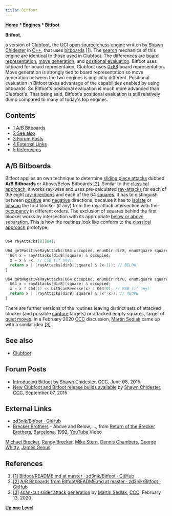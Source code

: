 ```yaml
---
title: Bitfoot
---
```

**[Home](Home "Home") * [Engines](Engines "Engines") * Bitfoot**

**Bitfoot**,

a version of [Clubfoot](Clubfoot "Clubfoot"), the [UCI](UCI "UCI") [open source chess engine](Category:Open_Source "Category:Open Source") written by [Shawn Chidester](Shawn_Chidester "Shawn Chidester") in [C++](Cpp "Cpp"), that uses [bitboards](Bitboards "Bitboards") <a id="cite-note-1" href="#cite-ref-1">[1]</a>. The [search](Search "Search") mechanics of this engine are identical to those used in Clubfoot. The differences are [board representation](Board_Representation "Board Representation"), [move generation](Move_Generation "Move Generation"), and [positional evaluation](Evaluation "Evaluation"). Bitfoot uses bitboard for board representaion, Clubfoot uses [0x88](0x88 "0x88") board representation. Move generation is strongly tied to board representation so move generation between the two engines is implicitly different. Positional evaluation in Bitfoot takes advantage of the capabilities enabled by using bitboards. So Bitfoot's positional evaluation is much more advanced than Clubfoot's. That being said, Bitfoot's positional evaluation is still relatively dump compared to many of today's top engines.

## Contents

- [1 A/B Bitboards](#a.2fb-bitboards)
- [2 See also](#see-also)
- [3 Forum Posts](#forum-posts)
- [4 External Links](#external-links)
- [5 References](#references)

## A/B Bitboards

Bitfoot applies an own technique to determine [sliding piece attacks](Sliding_Piece_Attacks "Sliding Piece Attacks") dubbed **A/B Bitboards** or Above/Below Bitboards <a id="cite-note-2" href="#cite-ref-2">[2]</a>. Similar to the [classical approach](Classical_Approach "Classical Approach"), it works ray-wise and uses pre-calculated [ray-attacks](On_an_empty_Board#RayAttacks "On an empty Board") for each of the eight [ray-directions](Rays#RayDirections "Rays") and each of the 64 [squares](Squares "Squares"). It has to distinguish between [positive](On_an_empty_Board#PositiveRays "On an empty Board") and [negative](On_an_empty_Board#NegativeRays "On an empty Board") directions, because it has to [isolate](General_Setwise_Operations#LS1BIsolation "General Setwise Operations") or [bitscan](BitScan "BitScan") the first blocker (if any) from the ray-attack intersection with the [occupancy](Occupancy "Occupancy") in different orders. The exclusion of squares behind the first blocker works by intersection with its appropriate [below or above separation](General_Setwise_Operations#LS1BSeparation "General Setwise Operations"). This is how the routines look like conform to the [classical approach](Classical_Approach "Classical Approach") prototype:

```C++

U64 rayAttacks[8][64];

U64 getPositiveRayAttacks(U64 occupied, enumDir dir8, enumSquare square) {
  U64 x = rayAttacks[dir8][square] & occupied;
  x = x & -x; // LSB (if any)
  return x | (rayAttacks[dir8][square] & (x-1)); // BELOW
}

U64 getNegativeRayAttacks(U64 occupied, enumDir dir8, enumSquare square) {
  U64 x = rayAttacks[dir8][square] & occupied;
  x = x ? C64(1) << bitScanReverse(x) : C64(0); // MSB (if any)
  return x | (rayAttacks[dir8][square] & (x^-x)); // ABOVE
}

```

There are further versions of the routines leaving distinct sets of attacked blocker (and possible [capture](Captures "Captures") targets) or attacked empty squares, target of [quiet moves](Quiet_Moves "Quiet Moves"). In a February 2020 [CCC](CCC "CCC") discussion, [Martin Sedlak](Martin_Sedlak "Martin Sedlak") came up with a similar idea <a id="cite-note-3" href="#cite-ref-3">[3]</a>.

## See also

- [Clubfoot](Clubfoot "Clubfoot")

## Forum Posts

- [Introducing Bitfoot](http://www.talkchess.com/forum/viewtopic.php?t=56625) by [Shawn Chidester](Shawn_Chidester "Shawn Chidester"), [CCC](CCC "CCC"), June 08, 2015
- [New Clubfoot and Bitfoot release builds available](http://www.talkchess.com/forum/viewtopic.php?t=57536) by [Shawn Chidester](Shawn_Chidester "Shawn Chidester"), [CCC](CCC "CCC"), September 07, 2015

## External Links

- [zd3nik/Bitfoot · GitHub](https://github.com/zd3nik/Bitfoot)
- [Brecker Brothers](https://en.wikipedia.org/wiki/Brecker_Brothers) - Above and Below, ..., from [Return of the Brecker Brothers](<https://en.wikipedia.org/wiki/Return_of_the_Brecker_Brothers#Return_of_the_Brecker_Brothers_%E2%80%93_Live_in_Barcelona_(VHS)>), [Barcelona](https://en.wikipedia.org/wiki/Barcelona), 1992, [YouTube](https://en.wikipedia.org/wiki/YouTube) Video

[Michael Brecker](Category:Michael_Brecker "Category:Michael Brecker"), [Randy Brecker](Category:Randy_Brecker "Category:Randy Brecker"), [Mike Stern](Category:Mike_Stern "Category:Mike Stern"), [Dennis Chambers](Category:Dennis_Chambers "Category:Dennis Chambers"), [George Whitty](https://en.wikipedia.org/wiki/George_Whitty), [James Genus](https://en.wikipedia.org/wiki/James_Genus)

## References

1. <a id="cite-ref-1" href="#cite-note-1">[1]</a> [Bitfoot/README.md at master · zd3nik/Bitfoot · GitHub](https://github.com/zd3nik/Bitfoot/blob/master/README.md)
1. <a id="cite-ref-2" href="#cite-note-2">[2]</a> [A/B Bitboards from Bitfoot/README.md at master · zd3nik/Bitfoot · GitHub](https://github.com/zd3nik/Bitfoot/blob/master/README.md#ab-bitboards)
1. <a id="cite-ref-3" href="#cite-note-3">[3]</a> [scan-cut slider attack generation](http://www.talkchess.com/forum3/viewtopic.php?f=7&t=73082) by [Martin Sedlak](Martin_Sedlak "Martin Sedlak"), [CCC](CCC "CCC"), February 13, 2020

**[Up one Level](Engines "Engines")**

